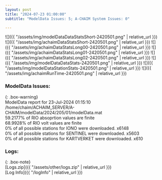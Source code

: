 ```yaml
---
layout: post
title: "2024-07-23 01:00:00"
subtitle: "ModelData Issues: 5; A-CHAIM System Issues: 0"

---
```


![]({{ "/assets/img/modelDataDataStatsShort-2420501.png" | relative_url }})
![]({{ "/assets/img/achaimDataStatsShort-2420501.png" | relative_url }})
![]({{ "/assets/img/achaimDataStatsLong00-2420501.png" | relative_url }})
![]({{ "/assets/img/achaimDataStatsLong01-2420501.png" | relative_url }})
![]({{ "/assets/img/achaimDataStatsLong02-2420501.png" | relative_url }})
![]({{ "/assets/img/modelDataDataStats-2420501.png" | relative_url }})
![]({{ "/assets/img/modelDataStationStats-2420501.png" | relative_url }})
![]({{ "/assets/img/achaimRunTime-2420501.png" | relative_url }})


### ModelData Issues:  
  
{: .box-warning}  
 ModelData report for 23-Jul-2024 01:15:10   
 /home/chaim/ACHAIM_SERVER/A-CHAIM/modelData/2024/205/01/modelData.mat   
 59.2177% of RIO absoprtion values are finite   
 68.9928% of RIO volt values are finite   
 0% of all possible stations for IONO were downloaded. x6148   
 0% of all possible stations for SENTINEL were downloaded. x5603   
 0% of all possible stations for KARTVERKET were downloaded. x610   
  


### Logs:  
  
{: .box-note}  
[Logs.zip]({{ "/assets/other/logs.zip" | relative_url }})  
[Log Info]({{ "/logInfo" | relative_url }})  
